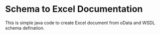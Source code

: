# Schema to Excel Documentation

This is simple java code to create Excel document from oData and WSDL schema defination.
